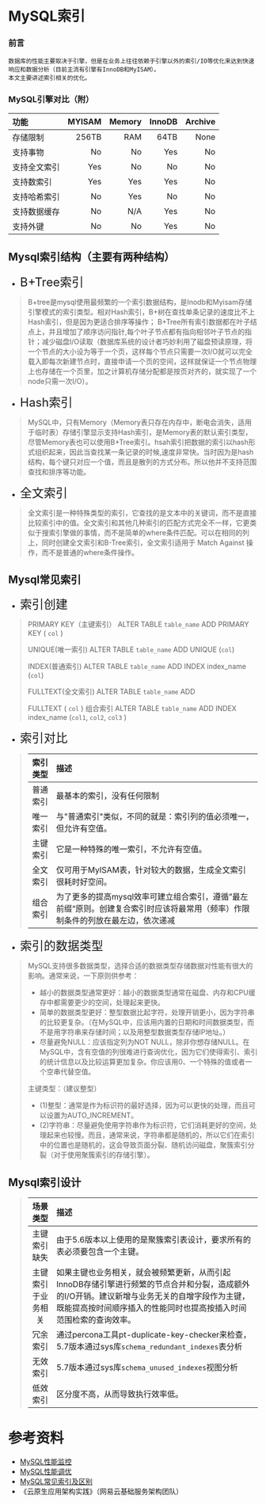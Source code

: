 # MySQL索引

### 前言

```
数据库的性能主要取决于引擎，但是在业务上往往依赖于引擎以外的索引/IO等优化来达到快速响应和数据分析（目前主流有引擎有InnoDB和MyISAM）。
本文主要讲述索引相关的优化。

```

### MySQL引擎对比（附）
| 功能  | MYISAM  | Memory | InnoDB | Archive |
|:------ |----------:| ----------:| ------:| ---:|
| 存储限制 | 256TB	|RAM | 64TB | None |
| 支持事物	| No | No	| Yes	| No |
| 支持全文索引 | Yes | No	 | No	| No |
| 支持数索引 | Yes	 | Yes	 | Yes | No |
| 支持哈希索引 | No | Yes | No | No |
| 支持数据缓存 | No | N/A	 | Yes | No |
| 支持外键	| No | No | Yes | No |

## Mysql索引结构（主要有两种结构）

* <font size=5 > B+Tree索引 </font>
>
> B+tree是mysql使用最频繁的一个索引数据结构，是Inodb和Myisam存储引擎模式的索引类型。相对Hash索引，B+树在查找单条记录的速度比不上Hash索引，但是因为更适合排序等操作； B+Tree所有索引数据都在叶子结点上，并且增加了顺序访问指针,每个叶子节点都有指向相邻叶子节点的指针；减少磁盘I/O读取（数据库系统的设计者巧妙利用了磁盘预读原理，将一个节点的大小设为等于一个页，这样每个节点只需要一次I/O就可以完全载入即每次新建节点时，直接申请一个页的空间，这样就保证一个节点物理上也存储在一个页里，加之计算机存储分配都是按页对齐的，就实现了一个node只需一次I/O）。
>

* <font size=5 > Hash索引 </font>
>
> MySQL中，只有Memory（Memory表只存在内存中，断电会消失，适用于临时表）存储引擎显示支持Hash索引，是Memory表的默认索引类型，尽管Memory表也可以使用B+Tree索引。hsah索引把数据的索引以hash形式组织起来，因此当查找某一条记录的时候,速度非常快。当时因为是hash结构，每个键只对应一个值，而且是散列的方式分布。所以他并不支持范围查找和排序等功能。
>

* <font size=5 > 全文索引 </font>
>
> 全文索引是一种特殊类型的索引，它查找的是文本中的关键词，而不是直接比较索引中的值。全文索引和其他几种索引的匹配方式完全不一样，它更类似于搜索引擎做的事情，而不是简单的where条件匹配。可以在相同的列上，同时创建全文索引和B-Tree索引，全文索引适用于 Match Against 操作，而不是普通的where条件操作。
>

## Mysql常见索引

* <font size=5 > 索引创建 </font>
>
> PRIMARY KEY（主键索引）  ALTER TABLE `table_name` ADD PRIMARY KEY ( `col` ) 
>
> UNIQUE(唯一索引)     ALTER TABLE `table_name` ADD UNIQUE (`col`)
> 
> INDEX(普通索引)     ALTER TABLE `table_name` ADD INDEX index_name (`col`)
>
> FULLTEXT(全文索引)      ALTER TABLE `table_name` ADD 
> 
> FULLTEXT ( `col` ) 组合索引   ALTER TABLE `table_name` ADD INDEX index_name (`col1`, `col2`, `col3` ) 
>


* <font size=5 > 索引对比 </font>
>
> | 索引类型 | 描述 |
> |:----------:|:------------| 
> |普通索引 | 最基本的索引，没有任何限制 |
> |唯一索引 | 与"普通索引"类似，不同的就是：索引列的值必须唯一，但允许有空值。|
> |主键索引 | 它是一种特殊的唯一索引，不允许有空值。 |
> |全文索引 | 仅可用于MyISAM表，针对较大的数据，生成全文索引很耗时好空间。|
> |组合索引 | 为了更多的提高mysql效率可建立组合索引，遵循”最左前缀“原则。创建复合索引时应该将最常用（频率）作限制条件的列放在最左边，依次递减|
>

* <font size=5 > 索引的数据类型 </font>
>
> MySQL支持很多数据类型，选择合适的数据类型存储数据对性能有很大的影响。通常来说，一下原则供参考：
> 
> * 越小的数据类型通常更好：越小的数据类型通常在磁盘、内存和CPU缓存中都需要更少的空间，处理起来更快。
> * 简单的数据类型更好：整型数据比起字符，处理开销更小，因为字符串的比较更复杂。（在MySQL中，应该用内置的日期和时间数据类型，而不是用字符串来存储时间；以及用整型数据类型存储IP地址。）
> * 尽量避免NULL：应该指定列为NOT NULL，除非你想存储NULL。在MySQL中，含有空值的列很难进行查询优化，因为它们使得索引、索引的统计信息以及比较运算更加复杂。你应该用0、一个特殊的值或者一个空串代替空值。
> 
> 
> 主键类型：（建议整型）
> 
> * (1)整型：通常是作为标识符的最好选择，因为可以更快的处理，而且可以设置为AUTO_INCREMENT。
> * (2)字符串：尽量避免使用字符串作为标识符，它们消耗更好的空间，处理起来也较慢。而且，通常来说，字符串都是随机的，所以它们在索引中的位置也是随机的，这会导致页面分裂、随机访问磁盘，聚簇索引分裂（对于使用聚簇索引的存储引擎）。
> 

## Mysql索引设计
> 
> | 场景类型 | 描述 | 
> |:----------:|:-------------- |
> |主键索引缺失 | 由于5.6版本以上使用的是聚簇索引表设计，要求所有的表必须要包含一个主键。|
> | 主键索引于业务相关 | 如果主键也业务相关，就会被频繁更新，从而引起InnoDB存储引擎进行频繁的节点合并和分裂，造成额外的I/O开销。建议新增与业务无关的自增字段作为主键，既能提高按时间顺序插入的性能同时也提高按插入时间范围检索的查询效率。 |
> |冗余索引 | 通过percona工具pt-duplicate-key-checker来检查，5.7版本通过sys库`schema_redundant_indexes`表分析|
> |无效索引 | 5.7版本通过sys库`schema_unused_indexes`视图分析|
> |低效索引 | 区分度不高，从而导致执行效率低。
> 

# 参考资料

* [MySQL性能监控](https://www.cnblogs.com/flish/p/4897176.html)
* [MySQL性能调优](https://www.cnblogs.com/claireyuancy/p/7258314.html)
* [MySQL常见索引及区别](https://www.cnblogs.com/shijianchuzhenzhi/p/6383117.html)
* 《云原生应用架构实践》（网易云基础服务架构团队）












